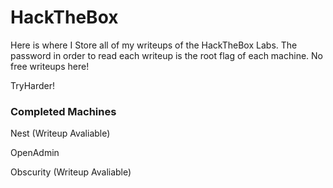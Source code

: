 # HackTheBox

Here is where I Store all of my writeups of the HackTheBox Labs.
The password in order to read each writeup is the root flag of each machine. No free writeups here!

TryHarder!

### Completed Machines

Nest          (Writeup Avaliable)

OpenAdmin

Obscurity     (Writeup Avaliable)
